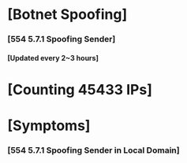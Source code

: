# [Botnet Spoofing]
### [554 5.7.1 Spoofing Sender]
#### [Updated every 2~3 hours]

# [Counting 45433 IPs]

# [Symptoms] 
###   [554 5.7.1 Spoofing Sender in Local Domain]
